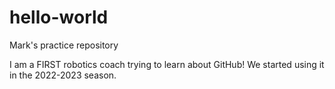 # hello-world
Mark's practice repository

I am a FIRST robotics coach trying to learn about GitHub!  We started using it in the 2022-2023 season.
